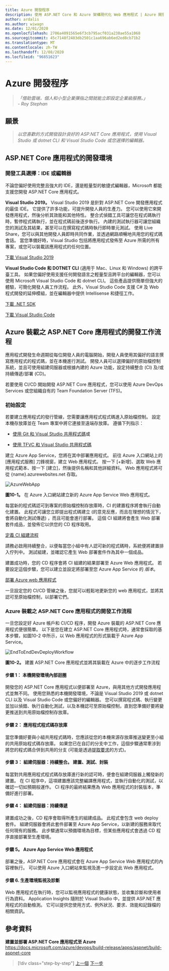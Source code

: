 ```yaml
---
title: Azure 開發程序
description: 使用 ASP.NET Core 和 Azure 架構現代化 Web 應用程式 | Azure 開發程序
author: ardalis
ms.author: wiwagn
ms.date: 12/01/2020
ms.openlocfilehash: 2706a4091565e6f3cb795acf031a238ae55a1068
ms.sourcegitcommit: 45c7148f2483db2501c1aa696ab6ed2ed8cb71b2
ms.translationtype: MT
ms.contentlocale: zh-TW
ms.lasthandoff: 12/08/2020
ms.locfileid: "96851623"
---
```

# <a name="development-process-for-azure"></a>Azure 開發程序

> _「借助雲端，個人和小型企業彈指之間就能立即設定企業級服務。」_  
> _- Roy Stephan_

## <a name="vision"></a>願景

> *以您喜歡的方式開發設計良好的 ASP.NET Core 應用程式，使用 Visual Studio 或 dotnet CLI 和 Visual Studio Code 或您選擇的編輯器。*

## <a name="development-environment-for-aspnet-core-apps"></a>ASP.NET Core 應用程式的開發環境

### <a name="development-tools-choices-ide-or-editor"></a>開發工具選擇：IDE 或編輯器

不論您偏好使用完整且強大的 IDE，還是輕量型的敏捷式編輯器，Microsoft 都能支援您開發 ASP.NET Core 應用程式。

**Visual Studio 2019。** Visual Studio 2019 是針對 ASP.NET Core 開發應用程式的最佳 IDE。 它提供了許多功能，可提升開發人員的生產力。 您可以使用它來開發應用程式，然後分析其效能和其他特性。 整合式偵錯工具可讓您在程式碼執行時，暫停程式碼執行，並在程式碼前後逐步執行。 內建的測試執行器可讓您組織您的測試及其結果，甚至可以在撰寫程式碼時執行即時單元測試。 使用 Live Share，您可以與其他開發人員即時共同作業，並透過網路順暢地共用您的程式碼會話。 當您準備好時，Visual Studio 包括將應用程式發佈至 Azure 所需的所有專案，或您可以裝載該應用程式的任何位置。

[下載 Visual Studio 2019](https://aka.ms/vsdownload?utm_source=mscom&utm_campaign=msdocs)

**Visual Studio Code 和 DOTNET CLI** (適用于 Mac、Linux 和 Windows) 的跨平臺工具。 如果您偏好使用支援任何開發語言之輕量型且跨平台的編輯器，您可以使用 Microsoft Visual Studio Code 和 dotnet CLI。 這些產品提供簡單但強大的體驗，可簡化開發人員工作流程。 此外，Visual Studio Code 支援 C\# 及 Web 程式開發的延伸模組，並在編輯器中提供 Intellisense 和捷徑工作。

[下載 .NET SDK](https://dotnet.microsoft.com/download)

[下載 Visual Studio Code](https://code.visualstudio.com/download)

## <a name="development-workflow-for-azure-hosted-aspnet-core-apps"></a>Azure 裝載之 ASP.NET Core 應用程式的開發工作流程

應用程式開發生命週期從每位開發人員的電腦開始，開發人員使用其偏好的語言撰寫應用程式的程式碼，並在本機進行測試。 開發人員可以選擇偏好的原始檔控制系統，並且可使用組建伺服器或根據內建的 Azure 功能，設定持續整合 (CI) 及/或持續傳遞/部署 (CD)。

若要使用 CI/CD 開始開發 ASP.NET Core 應用程式，您可以使用 Azure DevOps Services 或您組織自有的 Team Foundation Server (TFS)。

### <a name="initial-setup"></a>初始設定

若要建立應用程式的發行管線，您需要讓應用程式程式碼進入原始檔控制。 設定本機存放庫並在 Team 專案中將它連接至遠端存放庫。 遵循下列指示：

- [使用 Git 和 Visual Studio 共用程式碼](/azure/devops/git/share-your-code-in-git-vs)或

- [使用 TFVC 和 Visual Studio 共用程式碼](/azure/devops/tfvc/share-your-code-in-tfvc-vs)

建立 Azure App Service，您將在其中部署應用程式。 前往 Azure 入口網站上的 [應用程式服務] 刀鋒視窗，建立 Web 應用程式。 按一下 [+新增]、選取 Web 應用程式範本、按一下 [建立]，然後提供名稱和其他詳細資料。 Web 應用程式將可從 {name}.azurewebsites.net 存取。

![AzureWebApp](./media/image10-2.png)

**圖10-1。** 在 Azure 入口網站建立新的 Azure App Service Web 應用程式。

每當新的程式碼認可到專案的原始檔控制存放庫時，CI 的建置程序將會執行自動化建置。 此程式可讓您立即提出程式碼建立 (的意見反應，而且在理想的情況下，會將自動化測試傳遞) ，而且可能會進行部署。 這個 CI 組建將會產生 Web 部署套件成品，並發佈它以供您的 CD 程序取用。

[定義 CI 組建流程](/azure/devops/pipelines/ecosystems/dotnet-core)

請務必啟用持續整合，以便每當您小組中有人認可新的程式碼時，系統便將建置排入佇列中。 測試組建，並確認它產生 Web 部署套件作為其中一個成品。

建置成功時，您的 CD 程序會將 CI 組建的結果部署至 Azure Web 應用程式。 若要設定這個步驟，您可以建立並設定將部署至您 Azure App Service 的 *版本*。

[部署 Azure web 應用程式](/azure/devops/pipelines/targets/webapp)

一旦設定您的 CI/CD 管線之後，您就可以輕鬆地更新您的 web 應用程式，並將其認可至原始檔控制，以部署它們。

### <a name="workflow-for-developing-azure-hosted-aspnet-core-applications"></a>Azure 裝載之 ASP.NET Core 應用程式的開發工作流程

一旦您設定好 Azure 帳戶和 CI/CD 程序，開發 Azure 裝載的 ASP.NET Core 應用程式便很簡單。 以下是您在建立 ASP.NET Core 應用程式時，通常會採取的基本步驟，如圖10-2 中所示，以 Web 應用程式的形式裝載于 Azure App Service。

![EndToEndDevDeployWorkflow](./media/image10-3.png)

**圖10-2。** 建置 ASP.NET Core 應用程式並將其裝載在 Azure 中的逐步工作流程

#### <a name="step-1-local-dev-environment-inner-loop"></a>步驟 1： 本機開發環境內部迴圈

開發您的 ASP.NET Core 應用程式以便部署至 Azure，與用其他方式開發應用程式並無不同。 使用您熟悉的本機開發環境，不論是 Visual Studio 2019 或 dotnet CLI 以及 Visual Studio Code 或您偏好的編輯器。 您可以撰寫程式碼、執行變更並加以偵錯、執行自動化測試，以及本機認可至原始檔控制，直到您準備好要將變更推送到共用原始檔控制存放庫。

#### <a name="step-2-application-code-repository"></a>步驟 2： 應用程式程式碼存放庫

當您準備好要與小組共用程式碼時，您應該從您的本機來源存放庫推送變更至小組的共用原始程式碼存放庫。 如果您已在自訂的分支中工作，這個步驟通常牽涉到將您的程式碼合併到共用的分支 (可能是透過[提取要求](/azure/devops/git/pull-requests)的方式)。

#### <a name="step-3-build-server-continuous-integration-build-test-package"></a>步驟 3： 組建伺服器：持續整合。 建置、測試、封裝

每當對共用應用程式程式碼存放庫進行新的認可時，便會在組建伺服器上觸發新的建置。 在 CI 程序中，這項建置應該完整編譯應用程式，並執行自動化的測試，以確認一切如預期般運作。 CI 程序的最終結果應為 Web 應用程式的封裝版本，準備好進行部署。

#### <a name="step-4-build-server-continuous-delivery"></a>步驟 4： 組建伺服器：持續傳遞

建置成功之後，CD 程序會取得所產生的組建成品。 此程式會包含 web deploy 套件。 組建伺服器會將此套件部署至 Azure App Service，以新建的服務來取代任何現有的服務。 此步驟通常以預備環境為目標，但某些應用程式會透過 CD 程序直接部署至生產環境。

#### <a name="step-5-azure-app-service-web-app"></a>步驟 5。 Azure App Service Web 應用程式

部署之後，ASP.NET Core 應用程式會在 Azure App Service Web 應用程式的內容裡執行。 可以使用 Azure 入口網站來監視及進一步設定此 Web 應用程式。

#### <a name="step-6-production-monitoring-and-diagnostics"></a>步驟 6. 生產環境監視及診斷

Web 應用程式在執行時，您可以監視應用程式的健康狀態，並收集診斷和使用者行為資料。 Application Insights 隨附於 Visual Studio 中，並提供 ASP.NET 應用程式的自動檢測。 它可以提供您使用方式、例外狀況、要求、效能和記錄檔的相關資訊。

## <a name="references"></a>參考資料

**建置並部署 ASP.NET Core 應用程式至 Azure**  
<https://docs.microsoft.com/azure/devops/build-release/apps/aspnet/build-aspnet-core>

>[!div class="step-by-step"]
>[上一個](test-asp-net-core-mvc-apps.md) 
>[下一步](azure-hosting-recommendations-for-asp-net-web-apps.md)
